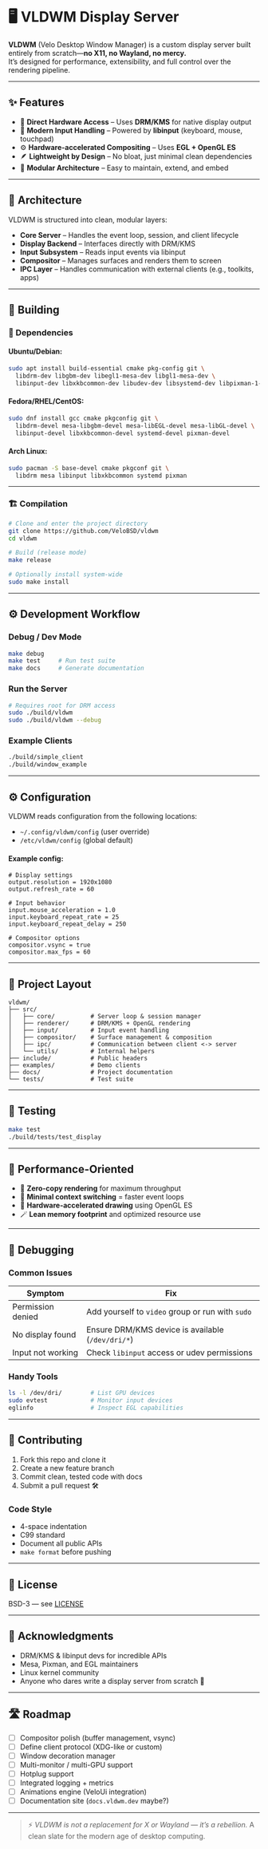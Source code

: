 
# 🖥️ VLDWM Display Server

**VLDWM** (Velo Desktop Window Manager) is a custom display server built entirely from scratch—**no X11, no Wayland, no mercy.**  
It’s designed for performance, extensibility, and full control over the rendering pipeline.

---

## ✨ Features

- 🚀 **Direct Hardware Access** – Uses **DRM/KMS** for native display output
- 🎯 **Modern Input Handling** – Powered by **libinput** (keyboard, mouse, touchpad)
- ⚙️ **Hardware-accelerated Compositing** – Uses **EGL + OpenGL ES**
- 🪶 **Lightweight by Design** – No bloat, just minimal clean dependencies
- 🧩 **Modular Architecture** – Easy to maintain, extend, and embed

---

## 🧱 Architecture

VLDWM is structured into clean, modular layers:

- **Core Server** – Handles the event loop, session, and client lifecycle
- **Display Backend** – Interfaces directly with DRM/KMS
- **Input Subsystem** – Reads input events via libinput
- **Compositor** – Manages surfaces and renders them to screen
- **IPC Layer** – Handles communication with external clients (e.g., toolkits, apps)

---

## 🔧 Building

### 🧰 Dependencies

#### Ubuntu/Debian:
```bash
sudo apt install build-essential cmake pkg-config git \
  libdrm-dev libgbm-dev libegl1-mesa-dev libgl1-mesa-dev \
  libinput-dev libxkbcommon-dev libudev-dev libsystemd-dev libpixman-1-dev
````

#### Fedora/RHEL/CentOS:

```bash
sudo dnf install gcc cmake pkgconfig git \
  libdrm-devel mesa-libgbm-devel mesa-libEGL-devel mesa-libGL-devel \
  libinput-devel libxkbcommon-devel systemd-devel pixman-devel
```

#### Arch Linux:

```bash
sudo pacman -S base-devel cmake pkgconf git \
  libdrm mesa libinput libxkbcommon systemd pixman
```

---

### 🏗️ Compilation

```bash
# Clone and enter the project directory
git clone https://github.com/VeloBSD/vldwm
cd vldwm

# Build (release mode)
make release

# Optionally install system-wide
sudo make install
```

---

## ⚙️ Development Workflow

### Debug / Dev Mode

```bash
make debug
make test     # Run test suite
make docs     # Generate documentation
```

### Run the Server

```bash
# Requires root for DRM access
sudo ./build/vldwm
sudo ./build/vldwm --debug
```

### Example Clients

```bash
./build/simple_client
./build/window_example
```

---

## ⚙️ Configuration

VLDWM reads configuration from the following locations:

* `~/.config/vldwm/config` (user override)
* `/etc/vldwm/config` (global default)

#### Example config:

```
# Display settings
output.resolution = 1920x1080
output.refresh_rate = 60

# Input behavior
input.mouse_acceleration = 1.0
input.keyboard_repeat_rate = 25
input.keyboard_repeat_delay = 250

# Compositor options
compositor.vsync = true
compositor.max_fps = 60
```

---

## 🧩 Project Layout

```
vldwm/
├── src/
│   ├── core/          # Server loop & session manager
│   ├── renderer/      # DRM/KMS + OpenGL rendering
│   ├── input/         # Input event handling
│   ├── compositor/    # Surface management & composition
│   ├── ipc/           # Communication between client <-> server
│   └── utils/         # Internal helpers
├── include/           # Public headers
├── examples/          # Demo clients
├── docs/              # Project documentation
└── tests/             # Test suite
```

---

## 🧪 Testing

```bash
make test
./build/tests/test_display
```

---

## 🚀 Performance-Oriented

* 🧠 **Zero-copy rendering** for maximum throughput
* 🧵 **Minimal context switching** = faster event loops
* 🎨 **Hardware-accelerated drawing** using OpenGL ES
* 🪄 **Lean memory footprint** and optimized resource use

---

## 🐛 Debugging

### Common Issues

| Symptom           | Fix                                               |
| ----------------- | ------------------------------------------------- |
| Permission denied | Add yourself to `video` group or run with `sudo`  |
| No display found  | Ensure DRM/KMS device is available (`/dev/dri/*`) |
| Input not working | Check `libinput` access or udev permissions       |

### Handy Tools

```bash
ls -l /dev/dri/        # List GPU devices
sudo evtest            # Monitor input devices
eglinfo                # Inspect EGL capabilities
```

---

## 🤝 Contributing

1. Fork this repo and clone it
2. Create a new feature branch
3. Commit clean, tested code with docs
4. Submit a pull request 🛠️

### Code Style

* 4-space indentation
* C99 standard
* Document all public APIs
* `make format` before pushing

---

## 📜 License

BSD-3 — see [LICENSE](./LICENSE)

---

## 🙏 Acknowledgments

* DRM/KMS & libinput devs for incredible APIs
* Mesa, Pixman, and EGL maintainers
* Linux kernel community
* Anyone who dares write a display server from scratch 🫡

---

## 🛣️ Roadmap

* [ ] Compositor polish (buffer management, vsync)
* [ ] Define client protocol (XDG-like or custom)
* [ ] Window decoration manager
* [ ] Multi-monitor / multi-GPU support
* [ ] Hotplug support
* [ ] Integrated logging + metrics
* [ ] Animations engine (VeloUi integration)
* [ ] Documentation site (`docs.vldwm.dev` maybe?)

---

> ⚡ *VLDWM is not a replacement for X or Wayland — it’s a rebellion.*
> A clean slate for the modern age of desktop computing.

